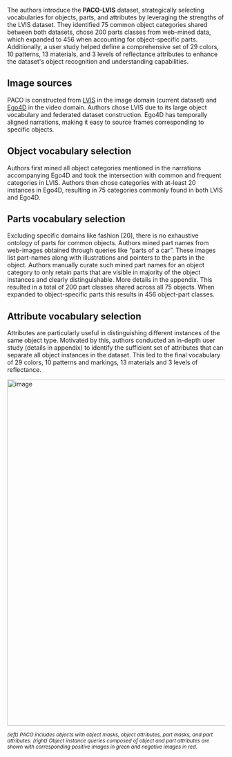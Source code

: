The authors introduce the **PACO-LVIS** dataset, strategically selecting vocabularies for objects, parts, and attributes by leveraging the strengths of the LVIS dataset. They identified 75 common object categories shared between both datasets, chose 200 parts classes from web-mined data, which expanded to 456 when accounting for object-specific parts. Additionally, a user study helped define a comprehensive set of 29 colors, 10 patterns, 13 materials, and 3 levels of reflectance attributes to enhance the dataset's object recognition and understanding capabilities.


## Image sources

PACO is constructed from [LVIS](https://ieeexplore.ieee.org/document/8954457) in the image domain (current dataset) and [Ego4D](https://arxiv.org/abs/2110.07058) in the video domain. Authors chose LVIS due to its large object vocabulary and federated dataset construction. Ego4D has temporally aligned narrations, making it easy to source frames corresponding to specific objects.

## Object vocabulary selection

Authors first mined all object categories mentioned in the narrations accompanying Ego4D and took the intersection with
common and frequent categories in LVIS. Authors then chose
categories with at-least 20 instances in Ego4D, resulting in
75 categories commonly found in both LVIS and Ego4D.

## Parts vocabulary selection

Excluding specific domains like fashion [20], there is no exhaustive ontology of parts for common objects. Authors mined part names from web-images obtained through queries like “parts of a car”. These images list part-names along with illustrations and pointers to the parts in the object. Authors manually curate such mined part names for an object category to only retain parts that are visible in majority of the object instances and clearly distinguishable. More details in the appendix. This resulted in a total of 200 part classes shared across all 75 objects. When expanded to object-specific parts this results in 456 object-part classes.

## Attribute vocabulary selection

Attributes are particularly useful in distinguishing different instances of the same object type. Motivated by this, authors conducted an in-depth user study (details in appendix) to identify the sufficient set of attributes that can separate all object instances in the dataset. This led to the final vocabulary of 29 colors, 10 patterns and markings, 13 materials and 3 levels of reflectance.

<img src="https://i.ibb.co/xSjfNk2/Screenshot-2023-10-11-132738.png" alt="image" width="800">

<span style="font-size: smaller; font-style: italic;"> (left) PACO includes objects with object masks, object attributes, part masks, and part attributes. (right) Object instance queries composed of object and part attributes are shown with corresponding positive images in green and negative images in red.</span>
